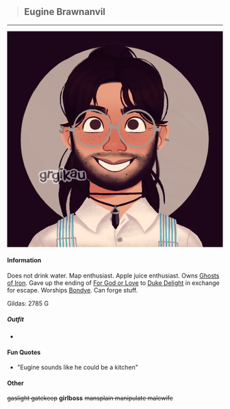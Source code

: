 >## Eugine Brawnanvil

--- 

![eugine](../../../Templates/images/eugine.png "Eugin Brawnanvil nerd form")

#### Information

Does not drink water. Map enthusiast. Apple juice enthusiast. Owns [Ghosts of Iron](../../Books/Ghosts%20of%20Iron.md). Gave up the ending of [For God or Love](../../Books/For%20God%20or%20Love.md) to [Duke Delight](../NPCs/Duke%20Delight.md) in exchange for escape. Worships [Bondye](../../Religion/Pantheon%20I/Bondye.md). Can forge stuff.

Gildas: 2785 G

##### Outfit

- 

#### Fun Quotes

- "Eugine sounds like he could be a kitchen"

#### Other

~~gaslight gatekeep~~ **girlboss** ~~mansplain manipulate malewife~~